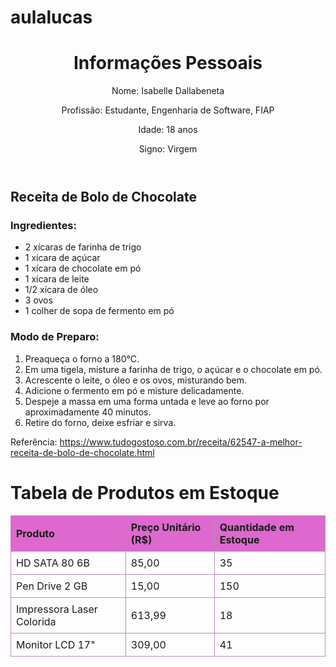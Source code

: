 ﻿# aulalucas
<header>
        <h1>Informações Pessoais</h1>
    <p>Nome: Isabelle Dallabeneta </p>
    <p>Profissão: Estudante, Engenharia de Software, FIAP </p>
    <p>Idade: 18 anos</p>
    <p>Signo: Virgem </p>
    </header>
    <section>
        <h2>Receita de Bolo de Chocolate</h2>
        <h3>Ingredientes:</h3>
        <ul>
          <li>2 xícaras de farinha de trigo</li>
          <li>1 xícara de açúcar</li>
          <li>1 xícara de chocolate em pó</li>
          <li>1 xícara de leite</li>
          <li>1/2 xícara de óleo</li>
          <li>3 ovos</li>
          <li>1 colher de sopa de fermento em pó</li>
        </ul>
        <h3>Modo de Preparo:</h3>
        <ol>
          <li>Preaqueça o forno a 180°C.</li>
          <li>Em uma tigela, misture a farinha de trigo, o açúcar e o chocolate em pó.</li>
          <li>Acrescente o leite, o óleo e os ovos, misturando bem.</li>
          <li>Adicione o fermento em pó e misture delicadamente.</li>
          <li>Despeje a massa em uma forma untada e leve ao forno por aproximadamente 40 minutos.</li>
          <li>Retire do forno, deixe esfriar e sirva.</li>
        </ol>
        <p>Referência: <a href="#">https://www.tudogostoso.com.br/receita/62547-a-melhor-receita-de-bolo-de-chocolate.html </a></p>
      </section>
 <meta charset="UTF-8">
      <meta name="viewport" content="width=device-width, initial-scale=1.0">
      <title>Tabela de Produtos em Estoque</title>
      <style>
        table {
          border-collapse: collapse;
          width: 100%;
        }
        th, td {
          border: 1px solid #b98cbe;
          text-align: left;
          padding: 8px;
        }
        th {
          background-color: #dd69ce;
        }
      </style>
    </head>
      <h1>Tabela de Produtos em Estoque</h1>
      <table>
        <thead>
          <tr>
            <th>Produto</th>
            <th>Preço Unitário (R$)</th>
            <th>Quantidade em Estoque</th>
          </tr>
        </thead>
        <tbody>
          <tr>
            <td>HD SATA 80 6B</td>
            <td>85,00</td>
            <td>35</td>
          </tr>
          <tr>
            <td>Pen Drive 2 GB</td>
            <td>15,00</td>
            <td>150</td>
          </tr>
          <tr>
            <td>Impressora Laser Colorida</td>
            <td>613,99</td>
            <td>18</td>
          </tr>
          <tr>
            <td>Monitor LCD 17"</td>
            <td>309,00</td>
            <td>41</td>
          </tr>
        </tbody>
      </table>
